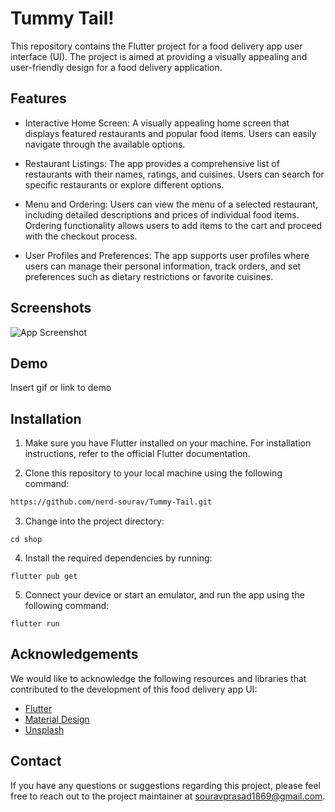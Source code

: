 # Tummy Tail!

This repository contains the Flutter project for a food delivery app user interface (UI). The project is aimed at providing a visually appealing and user-friendly design for a food delivery application.

## Features

- Interactive Home Screen: A visually appealing home screen that displays featured restaurants and popular food items. Users can easily navigate through the available options.

- Restaurant Listings: The app provides a comprehensive list of restaurants with their names, ratings, and cuisines. Users can search for specific restaurants or explore different options.

- Menu and Ordering: Users can view the menu of a selected restaurant, including detailed descriptions and prices of individual food items. Ordering functionality allows users to add items to the cart and proceed with the checkout process.

- User Profiles and Preferences: The app supports user profiles where users can manage their personal information, track orders, and set preferences such as dietary restrictions or favorite cuisines.

## Screenshots

![App Screenshot](https://via.placeholder.com/468x300?text=App+Screenshot+Here)

## Demo

Insert gif or link to demo

## Installation

1. Make sure you have Flutter installed on your machine. For installation instructions, refer to the official Flutter documentation.

2. Clone this repository to your local machine using the following command:

```bash
https://github.com/nerd-sourav/Tummy-Tail.git
```

3. Change into the project directory:

```
cd shop
```

4. Install the required dependencies by running:

```
flutter pub get
```

5. Connect your device or start an emulator, and run the app using the following command:

```
flutter run
```

## Acknowledgements

We would like to acknowledge the following resources and libraries that contributed to the development of this food delivery app UI:

- [Flutter](https://flutter.dev/)
- [Material Design](https://material.io/)
- [Unsplash](https://unsplash.com/)

## Contact

If you have any questions or suggestions regarding this project, please feel free to reach out to the project maintainer at souravprasad1869@gmail.com.
